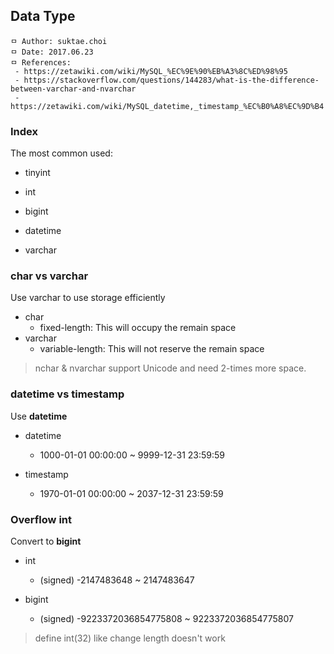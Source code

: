 ## Data Type

```
ㅁ Author: suktae.choi
ㅁ Date: 2017.06.23
ㅁ References:
 - https://zetawiki.com/wiki/MySQL_%EC%9E%90%EB%A3%8C%ED%98%95
 - https://stackoverflow.com/questions/144283/what-is-the-difference-between-varchar-and-nvarchar
 - https://zetawiki.com/wiki/MySQL_datetime,_timestamp_%EC%B0%A8%EC%9D%B4
```

### Index
The most common used:
- tinyint
- int
- bigint

- datetime

- varchar

### char vs varchar
Use varchar to use storage efficiently

- char
  - fixed-length: This will occupy the remain space
- varchar
  - variable-length: This will not reserve the remain space

> nchar & nvarchar support Unicode and need 2-times more space.

### datetime vs timestamp
Use **datetime**

- datetime
  - 1000-01-01 00:00:00 ~ 9999-12-31 23:59:59

- timestamp
  - 1970-01-01 00:00:00 ~ 2037-12-31 23:59:59

### Overflow int
Convert to **bigint**

- int
  - (signed) -2147483648 ~ 2147483647

- bigint
  - (signed) -9223372036854775808 ~ 9223372036854775807

> define int(32) like change length doesn't work
